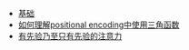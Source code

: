 - [基础](https://blog.csdn.net/Tink1995/article/details/105080033)
- [如何理解positional encoding中使用三角函数](https://www.zhihu.com/question/347678607)
- [有先验乃至只有先验的注意力](https://zhuanlan.zhihu.com/p/459231092)